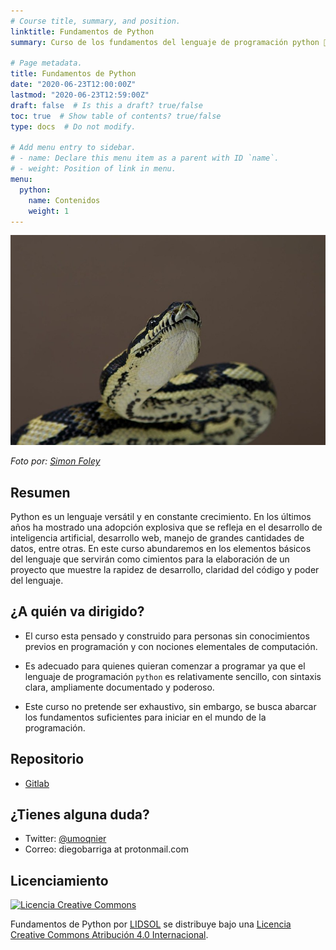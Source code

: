 ```yaml
---
# Course title, summary, and position.
linktitle: Fundamentos de Python
summary: Curso de los fundamentos del lenguaje de programación python 🐍

# Page metadata.
title: Fundamentos de Python
date: "2020-06-23T12:00:00Z"
lastmod: "2020-06-23T12:59:00Z"
draft: false  # Is this a draft? true/false
toc: true  # Show table of contents? true/false
type: docs  # Do not modify.

# Add menu entry to sidebar.
# - name: Declare this menu item as a parent with ID `name`.
# - weight: Position of link in menu.
menu:
  python:
    name: Contenidos
    weight: 1
---
```


![Serpiente pitón](featured.png)

*Foto por: [Simon Foley](https://www.flickr.com/photos/16042949@N00/2307473952)*

## Resumen

Python es un lenguaje versátil y en constante crecimiento. En los últimos años
ha mostrado una adopción explosiva que se refleja en el desarrollo de
inteligencia artificial, desarrollo web, manejo de grandes cantidades de datos,
entre otras. En este curso abundaremos en los elementos básicos del lenguaje
que servirán como cimientos para la elaboración de un proyecto que muestre la
rapidez de desarrollo, claridad del código y poder del lenguaje.

## ¿A quién va dirigido?

* El curso esta pensado y construido para personas sin conocimientos previos en
programación y con nociones elementales de computación. 

* Es adecuado para quienes quieran comenzar a programar ya que el lenguaje de
programación `python` es relativamente sencillo, con sintaxis clara,
ampliamente documentado y poderoso.

* Este curso no pretende ser exhaustivo, sin embargo, se busca abarcar los
fundamentos suficientes para iniciar en el mundo de la programación.

## Repositorio

* [Gitlab](https://gitlab.com/lidsol/intro-python)

## ¿Tienes alguna duda?

* Twitter: [@umoqnier](https://twitter.com/umoqnier)
* Correo: diegobarriga at protonmail.com

## Licenciamiento

<a rel="license" href="http://creativecommons.org/licenses/by/4.0/"><img
alt="Licencia Creative Commons" style="border-width:0"
src="https://i.creativecommons.org/l/by/4.0/88x31.png" /></a>

<span xmlns:dct="http://purl.org/dc/terms/" property="dct:title">Fundamentos de
Python</span> por <a xmlns:cc="http://creativecommons.org/ns#" href="https://lidsol.org/" property="cc:attributionName" rel="cc:attributionURL">LIDSOL</a> se distribuye bajo una <a rel="license" href="http://creativecommons.org/licenses/by/4.0/">Licencia Creative Commons Atribución 4.0 Internacional</a>.

